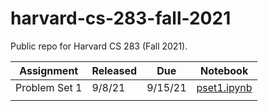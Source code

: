 # harvard-cs-283-fall-2021
Public repo for Harvard CS 283 (Fall 2021).

| Assignment    | Released | Due     | Notebook                                                                                                                  |
|---------------|----------|---------|---------------------------------------------------------------------------------------------------------------------------|
| Problem Set 1 | 9/8/21   | 9/15/21 | <a href="https://raw.githubusercontent.com/egrigokhan/harvard-cs-283-fall-2021/main/pset1.ipynb" download>pset1.ipynb</a> |
|               |          |         |                                                                                                                           |
